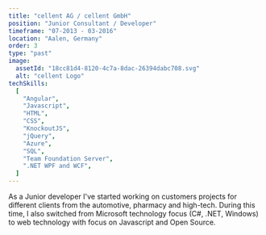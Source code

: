 ```yaml
---
title: "cellent AG / cellent GmbH"
position: "Junior Consultant / Developer"
timeframe: "07-2013 - 03-2016"
location: "Aalen, Germany"
order: 3
type: "past"
image:
  assetId: "18cc81d4-8120-4c7a-8dac-26394dabc708.svg"
  alt: "cellent Logo"
techSkills:
  [
    "Angular",
    "Javascript",
    "HTML",
    "CSS",
    "KnockoutJS",
    "jQuery",
    "Azure",
    "SQL",
    "Team Foundation Server",
    ".NET WPF and WCF",
  ]
---
```


As a Junior developer I've started working on customers projects for different clients from the automotive, pharmacy and high-tech. During this time, I also switched from Microsoft technology focus (C#, .NET, Windows) to web technology with focus on Javascript and Open Source.
